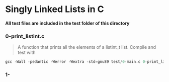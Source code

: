 # Singly Linked Lists in C

**All test files are included in the test folder of this directory**

### 0-print_listint.c

> A function that prints all the elements of a listint_t list.
> Compile and test with
```c
gcc -Wall -pedantic -Werror -Wextra -std=gnu89 test/0-main.c 0-print_listint.c -o a
```

### 1-